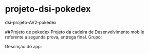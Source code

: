 # projeto-dsi-pokedex
dsi-projeto-AV2-pokedex

##Projeto de pokedex
Projeto da cadeira de Desenvolvimento mobile referente a segunda prova, entrega final.
Grupo: 

Descrição do app:

